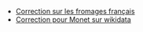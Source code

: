 * [Correction sur les fromages français](https://antoinecourtin.github.io/demogithubpages/exoFromage)
* [Correction pour Monet sur wikidata](https://antoinecourtin.github.io/demogithubpages/exoWikdiata)
